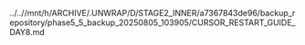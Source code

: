 ../..//mnt/h/ARCHIVE/.UNWRAP/D/STAGE2_INNER/a7367843de96/backup_repository/phase5_5_backup_20250805_103905/CURSOR_RESTART_GUIDE_DAY8.md